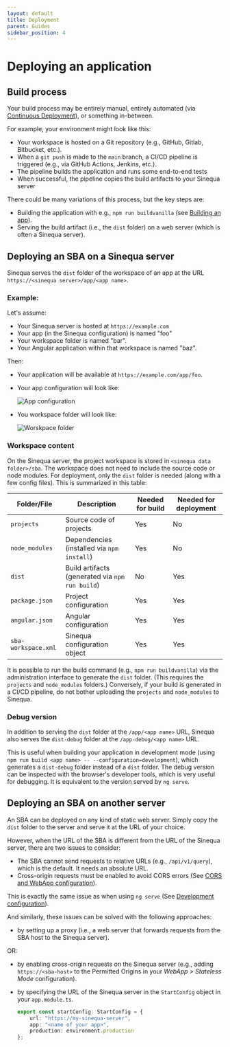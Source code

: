 ```yaml
---
layout: default
title: Deployment
parent: Guides
sidebar_position: 4
---
```


# Deploying an application

## Build process

Your build process may be entirely manual, entirely automated (via [Continuous Deployment](https://en.wikipedia.org/wiki/Continuous_deployment)), or something in-between.

For example, your environment might look like this:

- Your workspace is hosted on a Git repository (e.g., GitHub, Gitlab, Bitbucket, etc.).
- When a `git push` is made to the `main` branch, a CI/CD pipeline is triggered (e.g., via GitHub Actions, Jenkins, etc.).
- The pipeline builds the application and runs some end-to-end tests
- When successful, the pipeline copies the build artifacts to your Sinequa server

There could be many variations of this process, but the key steps are:

- Building the application with e.g., `npm run buildvanilla` (see [Building an app](3-development.md#building-an-app)).
- Serving the build artifact (i.e., the `dist` folder) on a web server (which is often a Sinequa server).

## Deploying an SBA on a Sinequa server

Sinequa serves the `dist` folder of the workspace of an app at the URL `https://<sinequa server>/app/<app name>`.

### Example:

Let's assume:

- Your Sinequa server is hosted at `https://example.com`
- Your app (in the Sinequa configuration) is named "foo"
- Your workspace folder is named "bar".
- Your Angular application within that workspace is named "baz".

Then:

- Your application will be available at `https://example.com/app/foo`.
- Your app configuration will look like:

  ![App configuration](/assets/guides/app-deployment.png)

- You workspace folder will look like:

  ![Worskpace folder](/assets/guides/workspace-folder.png)

### Workspace content

On the Sinequa server, the project workspace is stored in `<sinequa data folder>/sba`. The workspace does not need to include the source code or node modules. For deployment, only the `dist` folder is needed (along with a few config files). This is summarized in this table:

| Folder/File         | Description                                     | Needed for build | Needed for deployment |
|---------------------|-------------------------------------------------|------------------|-----------------------|
| `projects`          | Source code of projects                         | Yes              | No                    |
| `node_modules`      | Dependencies (installed via `npm install`)      | Yes              | No                    |
| `dist`              | Build artifacts (generated via `npm run build`) | No               | Yes                   |
| `package.json`      | Project configuration                           | Yes              | Yes                   |
| `angular.json`      | Angular configuration                           | Yes              | Yes                   |
| `sba-workspace.xml` | Sinequa configuration object                    | Yes              | Yes                   |

It is possible to run the build command (e.g., `npm run buildvanilla`) via the administration interface to generate the `dist` folder. (This requires the `projects` and `node_modules` folders.) Conversely, if your build is generated in a CI/CD pipeline, do not bother uploading the `projects` and `node_modules` to Sinequa.

### Debug version

In addition to serving the `dist` folder at the `/app/<app name>` URL, Sinequa also serves the `dist-debug` folder at the `/app-debug/<app name>` URL.

This is useful when building your application in development mode (using `npm run build <app name> -- --configuration=development`), which generates a `dist-debug` folder instead of a `dist` folder. The debug version can be inspected with the browser's developer tools, which is very useful for debugging. It is equivalent to the version served by `ng serve`.

## Deploying an SBA on another server

An SBA can be deployed on any kind of static web server. Simply copy the `dist` folder to the server and serve it at the URL of your choice.

However, when the URL of the SBA is different from the URL of the Sinequa server, there are two issues to consider:

- The SBA cannot send requests to relative URLs (e.g., `/api/v1/query`), which is the default. It needs an absolute URL.
- Cross-origin requests must be enabled to avoid CORS errors (See [CORS and WebApp configuration](2-server-config.md#cors-and-webapp-configuration)).

This is exactly the same issue as when using `ng serve` (See [Development configuration](3-development.md#development-configuration)).

And similarly, these issues can be solved with the following approaches:

- by setting up a proxy (i.e., a web server that forwards requests from the SBA host to the Sinequa server).

OR:

- by enabling cross-origin requests on the Sinequa server (e.g., adding `https://<sba-host>` to the Permitted Origins in your *WebApp > Stateless Mode* configuration).
- by specifying the URL of the Sinequa server in the `StartConfig` object in your `app.module.ts`.

  ```ts
  export const startConfig: StartConfig = {
      url: "https://my-sinequa-server",
      app: "<name of your app>",
      production: environment.production
  };
  ```
